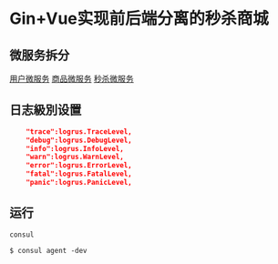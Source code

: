 <!--
 * @Description: 
 * @Author: neozhang
 * @Date: 2022-05-17 23:01:27
 * @LastEditors: neozhang
 * @LastEditTime: 2022-05-22 12:53:29
-->
# Gin+Vue实现前后端分离的秒杀商城  

## 微服务拆分  

[用户微服务](./zhiliao_user_srv/)
[商品微服务](./zhiliao_product_srv/)
[秒杀微服务](./zhiliao_seckill_srv/)  

## 日志級別设置  

```json
    "trace":logrus.TraceLevel,
    "debug":logrus.DebugLevel,
    "info":logrus.InfoLevel,
    "warn":logrus.WarnLevel,
    "error":logrus.ErrorLevel,
    "fatal":logrus.FatalLevel,
    "panic":logrus.PanicLevel,
```

## 运行  

`consul`  
```
$ consul agent -dev
```